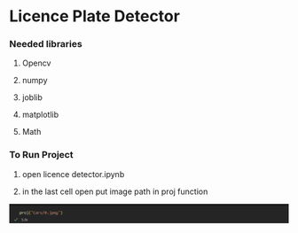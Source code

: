 # Licence Plate Detector

### Needed libraries

1. Opencv

2. numpy

3. joblib

4. matplotlib

5. Math

### To Run Project

1. open licence detector.ipynb

2. in the last cell open put image path in proj function

![image info](./putCar.png)


